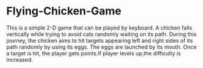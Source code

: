 # Flying-Chicken-Game
This is a simple 2-D game that can be played by keyboard. A chicken falls vertically while trying to avoid cats randomly waiting on its path. During this journey, the chicken aims to hit targets appearing left and right sides of its path randomly by using its eggs. The eggs are launched by its mouth. Once a target is hit, the player gets points.If player levels up,the difficulty is increased.
